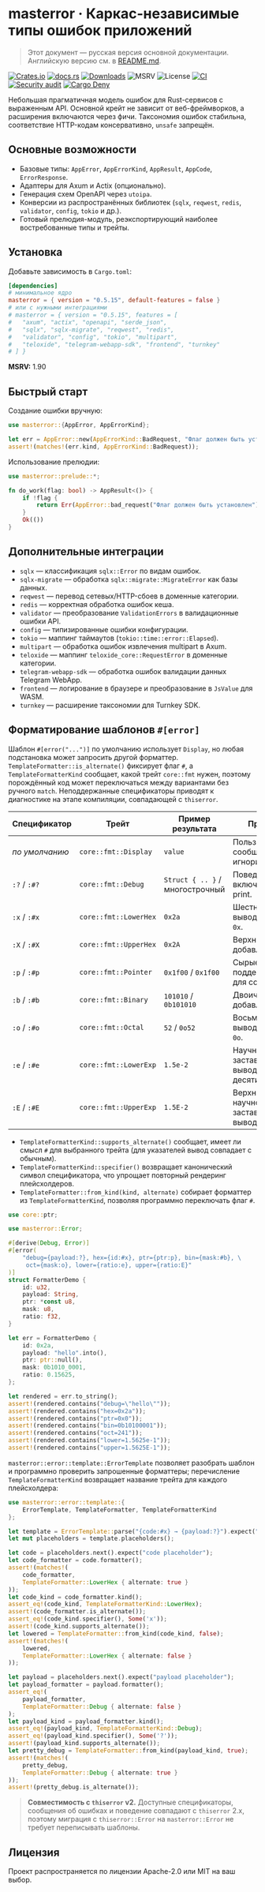 # masterror · Каркас-независимые типы ошибок приложений

> Этот документ — русская версия основной документации. Английскую версию см. в [README.md](README.md).

[![Crates.io](https://img.shields.io/crates/v/masterror)](https://crates.io/crates/masterror)
[![docs.rs](https://img.shields.io/docsrs/masterror)](https://docs.rs/masterror)
[![Downloads](https://img.shields.io/crates/d/masterror)](https://crates.io/crates/masterror)
![MSRV](https://img.shields.io/badge/MSRV-1.90-blue)
![License](https://img.shields.io/badge/License-MIT%20or%20Apache--2.0-informational)
[![CI](https://github.com/RAprogramm/masterror/actions/workflows/ci.yml/badge.svg?branch=main)](https://github.com/RAprogramm/masterror/actions/workflows/ci.yml?query=branch%3Amain)
[![Security audit](https://github.com/RAprogramm/masterror/actions/workflows/ci.yml/badge.svg?branch=main&label=Security%20audit)](https://github.com/RAprogramm/masterror/actions/workflows/ci.yml?query=branch%3Amain)
[![Cargo Deny](https://img.shields.io/github/actions/workflow/status/RAprogramm/masterror/ci.yml?branch=main&label=Cargo%20Deny)](https://github.com/RAprogramm/masterror/actions/workflows/ci.yml?query=branch%3Amain)

Небольшая прагматичная модель ошибок для Rust-сервисов с выраженным API. Основной крейт не зависит от веб-фреймворков, а расширения включаются через фичи. Таксономия ошибок стабильна, соответствие HTTP-кодам консервативно, `unsafe` запрещён.

## Основные возможности

- Базовые типы: `AppError`, `AppErrorKind`, `AppResult`, `AppCode`, `ErrorResponse`.
- Адаптеры для Axum и Actix (опционально).
- Генерация схем OpenAPI через `utoipa`.
- Конверсии из распространённых библиотек (`sqlx`, `reqwest`, `redis`, `validator`, `config`, `tokio` и др.).
- Готовый прелюдия-модуль, реэкспортирующий наиболее востребованные типы и трейты.

## Установка

Добавьте зависимость в `Cargo.toml`:

~~~toml
[dependencies]
# минимальное ядро
masterror = { version = "0.5.15", default-features = false }
# или с нужными интеграциями
# masterror = { version = "0.5.15", features = [
#   "axum", "actix", "openapi", "serde_json",
#   "sqlx", "sqlx-migrate", "reqwest", "redis",
#   "validator", "config", "tokio", "multipart",
#   "teloxide", "telegram-webapp-sdk", "frontend", "turnkey"
# ] }
~~~

**MSRV:** 1.90

## Быстрый старт

Создание ошибки вручную:

~~~rust
use masterror::{AppError, AppErrorKind};

let err = AppError::new(AppErrorKind::BadRequest, "Флаг должен быть установлен");
assert!(matches!(err.kind, AppErrorKind::BadRequest));
~~~

Использование прелюдии:

~~~rust
use masterror::prelude::*;

fn do_work(flag: bool) -> AppResult<()> {
    if !flag {
        return Err(AppError::bad_request("Флаг должен быть установлен"));
    }
    Ok(())
}
~~~

## Дополнительные интеграции

- `sqlx` — классификация `sqlx::Error` по видам ошибок.
- `sqlx-migrate` — обработка `sqlx::migrate::MigrateError` как базы данных.
- `reqwest` — перевод сетевых/HTTP-сбоев в доменные категории.
- `redis` — корректная обработка ошибок кеша.
- `validator` — преобразование `ValidationErrors` в валидационные ошибки API.
- `config` — типизированные ошибки конфигурации.
- `tokio` — маппинг таймаутов (`tokio::time::error::Elapsed`).
- `multipart` — обработка ошибок извлечения multipart в Axum.
- `teloxide` — маппинг `teloxide_core::RequestError` в доменные категории.
- `telegram-webapp-sdk` — обработка ошибок валидации данных Telegram WebApp.
- `frontend` — логирование в браузере и преобразование в `JsValue` для WASM.
- `turnkey` — расширение таксономии для Turnkey SDK.

## Форматирование шаблонов `#[error]`

Шаблон `#[error("...")]` по умолчанию использует `Display`, но любая
подстановка может запросить другой форматтер.
`TemplateFormatter::is_alternate()` фиксирует флаг `#`, а `TemplateFormatterKind`
сообщает, какой трейт `core::fmt` нужен, поэтому порождённый код может
переключаться между вариантами без ручного `match`. Неподдержанные спецификаторы
приводят к диагностике на этапе компиляции, совпадающей с `thiserror`.

| Спецификатор     | Трейт                   | Пример результата        | Примечания |
|------------------|-------------------------|--------------------------|------------|
| _по умолчанию_   | `core::fmt::Display`    | `value`                  | Пользовательские сообщения; `#` игнорируется. |
| `:?` / `:#?`     | `core::fmt::Debug`      | `Struct { .. }` / многострочный | Поведение `Debug`; `#` включает pretty-print. |
| `:x` / `:#x`     | `core::fmt::LowerHex`   | `0x2a`                   | Шестнадцатеричный вывод; `#` добавляет `0x`. |
| `:X` / `:#X`     | `core::fmt::UpperHex`   | `0x2A`                   | Верхний регистр; `#` добавляет `0x`. |
| `:p` / `:#p`     | `core::fmt::Pointer`    | `0x1f00` / `0x1f00`      | Сырые указатели; `#` поддерживается для совместимости. |
| `:b` / `:#b`     | `core::fmt::Binary`     | `101010` / `0b101010`   | Двоичный вывод; `#` добавляет `0b`. |
| `:o` / `:#o`     | `core::fmt::Octal`      | `52` / `0o52`           | Восьмеричный вывод; `#` добавляет `0o`. |
| `:e` / `:#e`     | `core::fmt::LowerExp`   | `1.5e-2`                | Научная запись; `#` заставляет выводить десятичную точку. |
| `:E` / `:#E`     | `core::fmt::UpperExp`   | `1.5E-2`                | Верхний регистр научной записи; `#` заставляет выводить точку. |

- `TemplateFormatterKind::supports_alternate()` сообщает, имеет ли смысл `#` для
  выбранного трейта (для указателей вывод совпадает с обычным).
- `TemplateFormatterKind::specifier()` возвращает канонический символ
  спецификатора, что упрощает повторный рендеринг плейсхолдеров.
- `TemplateFormatter::from_kind(kind, alternate)` собирает форматтер из
  `TemplateFormatterKind`, позволяя программно переключать флаг `#`.

~~~rust
use core::ptr;

use masterror::Error;

#[derive(Debug, Error)]
#[error(
    "debug={payload:?}, hex={id:#x}, ptr={ptr:p}, bin={mask:#b}, \
     oct={mask:o}, lower={ratio:e}, upper={ratio:E}"
)]
struct FormatterDemo {
    id: u32,
    payload: String,
    ptr: *const u8,
    mask: u8,
    ratio: f32,
}

let err = FormatterDemo {
    id: 0x2a,
    payload: "hello".into(),
    ptr: ptr::null(),
    mask: 0b1010_0001,
    ratio: 0.15625,
};

let rendered = err.to_string();
assert!(rendered.contains("debug=\"hello\""));
assert!(rendered.contains("hex=0x2a"));
assert!(rendered.contains("ptr=0x0"));
assert!(rendered.contains("bin=0b10100001"));
assert!(rendered.contains("oct=241"));
assert!(rendered.contains("lower=1.5625e-1"));
assert!(rendered.contains("upper=1.5625E-1"));
~~~

`masterror::error::template::ErrorTemplate` позволяет разобрать шаблон и
программно проверить запрошенные форматтеры; перечисление
`TemplateFormatterKind` возвращает название трейта для каждого плейсхолдера:

~~~rust
use masterror::error::template::{
    ErrorTemplate, TemplateFormatter, TemplateFormatterKind
};

let template = ErrorTemplate::parse("{code:#x} → {payload:?}").expect("parse");
let mut placeholders = template.placeholders();

let code = placeholders.next().expect("code placeholder");
let code_formatter = code.formatter();
assert!(matches!(
    code_formatter,
    TemplateFormatter::LowerHex { alternate: true }
));
let code_kind = code_formatter.kind();
assert_eq!(code_kind, TemplateFormatterKind::LowerHex);
assert!(code_formatter.is_alternate());
assert_eq!(code_kind.specifier(), Some('x'));
assert!(code_kind.supports_alternate());
let lowered = TemplateFormatter::from_kind(code_kind, false);
assert!(matches!(
    lowered,
    TemplateFormatter::LowerHex { alternate: false }
));

let payload = placeholders.next().expect("payload placeholder");
let payload_formatter = payload.formatter();
assert_eq!(
    payload_formatter,
    TemplateFormatter::Debug { alternate: false }
);
let payload_kind = payload_formatter.kind();
assert_eq!(payload_kind, TemplateFormatterKind::Debug);
assert_eq!(payload_kind.specifier(), Some('?'));
assert!(payload_kind.supports_alternate());
let pretty_debug = TemplateFormatter::from_kind(payload_kind, true);
assert!(matches!(
    pretty_debug,
    TemplateFormatter::Debug { alternate: true }
));
assert!(pretty_debug.is_alternate());
~~~

> **Совместимость с `thiserror` v2.** Доступные спецификаторы, сообщения об
> ошибках и поведение совпадают с `thiserror` 2.x, поэтому миграция с
> `thiserror::Error` на `masterror::Error` не требует переписывать шаблоны.

## Лицензия

Проект распространяется по лицензии Apache-2.0 или MIT на ваш выбор.
